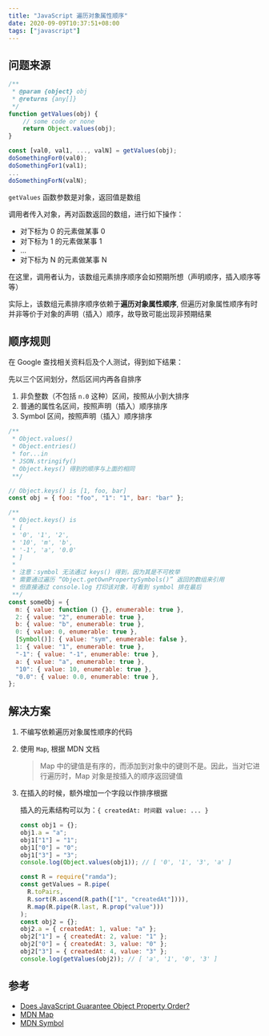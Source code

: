 ```yaml
---
title: "JavaScript 遍历对象属性顺序"
date: 2020-09-09T10:37:51+08:00
tags: ["javascript"]
---
```


## 问题来源

```javascript
/**
 * @param {object} obj
 * @returns {any[]}
 */
function getValues(obj) {
    // some code or none
    return Object.values(obj);
}

const [val0, val1, ..., valN] = getValues(obj);
doSomethingFor0(val0);
doSomethingFor1(val1);
...
doSomethingForN(valN);
```

`getValues` 函数参数是对象，返回值是数组

调用者传入对象，再对函数返回的数组，进行如下操作：

- 对下标为 0 的元素做某事 0
- 对下标为 1 的元素做某事 1
- ...
- 对下标为 N 的元素做某事 N

在这里，调用者认为，该数组元素排序顺序会如预期所想（声明顺序，插入顺序等等）

实际上，该数组元素排序顺序依赖于**遍历对象属性顺序**, 但遍历对象属性顺序有时并非等价于对象的声明（插入）顺序，故导致可能出现非预期结果

## 顺序规则

在 Google 查找相关资料后及个人测试，得到如下结果：

先以三个区间划分，然后区间内再各自排序

1. 非负整数（不包括 `n.0` 这种）区间，按照从小到大排序
2. 普通的属性名区间，按照声明（插入）顺序排序
3. Symbol 区间，按照声明（插入）顺序排序

```javascript
/**
 * Object.values()
 * Object.entries()
 * for...in
 * JSON.stringify()
 * Object.keys() 得到的顺序与上面的相同
 **/

// Object.keys() is [1, foo, bar]
const obj = { foo: "foo", "1": "1", bar: "bar" };

/**
 * Object.keys() is
 * [
 * '0', '1', '2',
 * '10', 'm', 'b',
 * '-1', 'a', '0.0'
 * ]
 *
 * 注意：symbol 无法通过 keys() 得到，因为其是不可枚举
 * 需要通过遍历 “Object.getOwnPropertySymbols()” 返回的数组来引用
 * 但直接通过 console.log 打印该对象，可看到 symbol 排在最后
 **/
const someObj = {
  m: { value: function () {}, enumerable: true },
  2: { value: "2", enumerable: true },
  b: { value: "b", enumerable: true },
  0: { value: 0, enumerable: true },
  [Symbol()]: { value: "sym", enumerable: false },
  1: { value: "1", enumerable: true },
  "-1": { value: "-1", enumerable: true },
  a: { value: "a", enumerable: true },
  "10": { value: 10, enumerable: true },
  "0.0": { value: 0.0, enumerable: true },
};
```

## 解决方案

1.  不编写依赖遍历对象属性顺序的代码

2.  使用 `Map`, 根据 MDN 文档

    > Map 中的键值是有序的，而添加到对象中的键则不是。因此，当对它进行遍历时，Map 对象是按插入的顺序返回键值

3.  在插入的时候，额外增加一个字段以作排序根据

    插入的元素结构可以为：`{ createdAt: 时间戳 value: ... }`

    ```javascript
    const obj1 = {};
    obj1.a = "a";
    obj1["1"] = "1";
    obj1["0"] = "0";
    obj1["3"] = "3";
    console.log(Object.values(obj1)); // [ '0', '1', '3', 'a' ]

    const R = require("ramda");
    const getValues = R.pipe(
      R.toPairs,
      R.sort(R.ascend(R.path(["1", "createdAt"]))),
      R.map(R.pipe(R.last, R.prop("value")))
    );
    const obj2 = {};
    obj2.a = { createdAt: 1, value: "a" };
    obj2["1"] = { createdAt: 2, value: "1" };
    obj2["0"] = { createdAt: 3, value: "0" };
    obj2["3"] = { createdAt: 4, value: "3" };
    console.log(getValues(obj2)); // [ 'a', '1', '0', '3' ]
    ```

## 参考

- [Does JavaScript Guarantee Object Property Order?](https://stackoverflow.com/questions/5525795/does-javascript-guarantee-object-property-order)
- [MDN Map](https://developer.mozilla.org/zh-CN/docs/Web/JavaScript/Reference/Global_Objects/Map)
- [MDN Symbol](https://developer.mozilla.org/zh-CN/docs/Web/JavaScript/Reference/Global_Objects/Symbol)

